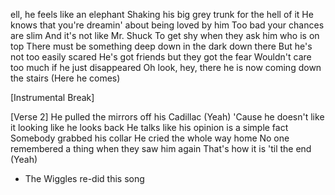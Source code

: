 ell, he feels like an elephant
Shaking his big grey trunk for the hell of it
He knows that you're dreamin' about being loved by him
Too bad your chances are slim
And it's not like Mr. Shuck
To get shy when they ask him who is on top
There must be something deep down in the dark down there
But he's not too easily scared
He's got friends but they got the fear
Wouldn't care too much if he just disappeared
Oh look, hey, there he is now coming down the stairs
(Here he comes)


[Instrumental Break]

[Verse 2]
He pulled the mirrors off his Cadillac (Yeah)
'Cause he doesn't like it looking like he looks back
He talks like his opinion is a simple fact
Somebody grabbed his collar
He cried the whole way home
No one remembered a thing when they saw him again
That's how it is 'til the end (Yeah)


* The Wiggles re-did this song
